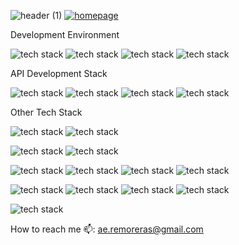 ![header (1)](https://github.com/wowser20/wowser20/assets/100786249/056b2e97-1f46-402e-96c7-efaf0aa59a70)
[![homepage](https://img.shields.io/badge/LinkedIn-0077B5?style=for-the-badge&logo=linkedin&logoColor=white)](https://www.linkedin.com/in/andrea-ella-remoreras-759a051b9/)


Development Environment


![tech stack](https://img.shields.io/badge/VSCode-0078D4?style=for-the-badge&logo=visual%20studio%20code&logoColor=white)
![tech stack](https://img.shields.io/badge/mac%20os-000000?style=for-the-badge&logo=apple&logoColor=white)
![tech stack](https://img.shields.io/badge/iTerm2-000000?style=for-the-badge&logo=iterm2&logoColor=white)
![tech stack](https://img.shields.io/badge/GIT-E44C30?style=for-the-badge&logo=git&logoColor=white)



API Development Stack

![tech stack](https://img.shields.io/badge/Go-00ADD8?style=for-the-badge&logo=go&logoColor=white)
![tech stack](https://img.shields.io/badge/MySQL-005C84?style=for-the-badge&logo=mysql&logoColor=white)
![tech stack](https://img.shields.io/badge/Insomnia-5849be?style=for-the-badge&logo=Insomnia&logoColor=white)
![tech stack](https://img.shields.io/badge/json-5E5C5C?style=for-the-badge&logo=json&logoColor=white)




Other Tech Stack

![tech stack](https://img.shields.io/badge/PHP-777BB4?style=for-the-badge&logo=php&logoColor=white)
![tech stack](https://img.shields.io/badge/Laravel-FF2D20?style=for-the-badge&logo=laravel&logoColor=white)

![tech stack](https://img.shields.io/badge/JavaScript-323330?style=for-the-badge&logo=javascript&logoColor=F7DF1E)
![tech stack](https://img.shields.io/badge/React-20232A?style=for-the-badge&logo=react&logoColor=61DAFB)


![tech stack](https://img.shields.io/badge/CSS3-1572B6?style=for-the-badge&logo=css3&logoColor=white)
![tech stack](https://img.shields.io/badge/Tailwind_CSS-38B2AC?style=for-the-badge&logo=tailwind-css&logoColor=white)
![tech stack](https://img.shields.io/badge/Bootstrap-563D7C?style=for-the-badge&logo=bootstrap&logoColor=white)
![tech stack](https://img.shields.io/badge/HTML5-E34F26?style=for-the-badge&logo=html5&logoColor=white)




![tech stack](https://img.shields.io/badge/Python-FFD43B?style=for-the-badge&logo=python&logoColor=blue)
![tech stack](https://img.shields.io/badge/Jupyter-F37626.svg?&style=for-the-badge&logo=Jupyter&logoColor=white)
![tech stack](https://img.shields.io/badge/TensorFlow-FF6F00?style=for-the-badge&logo=TensorFlow&logoColor=white)
![tech stack](https://img.shields.io/badge/Keras-D00000?style=for-the-badge&logo=Keras&logoColor=white)



![tech stack](https://img.shields.io/badge/C%23-239120?style=for-the-badge&logo=c-sharp&logoColor=white)


How to reach me 📫: ae.remoreras@gmail.com



	














